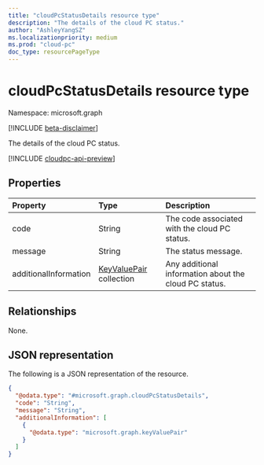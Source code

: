 ```yaml
---
title: "cloudPcStatusDetails resource type"
description: "The details of the cloud PC status."
author: "AshleyYangSZ"
ms.localizationpriority: medium
ms.prod: "cloud-pc"
doc_type: resourcePageType
---
```


# cloudPcStatusDetails resource type

Namespace: microsoft.graph

[!INCLUDE [beta-disclaimer](../../includes/beta-disclaimer.md)]

The details of the cloud PC status.

[!INCLUDE [cloudpc-api-preview](../../includes/cloudpc-api-preview.md)]

## Properties

|Property|Type|Description|
|:---|:---|:---|
|code|String|The code associated with the cloud PC status.|
|message|String|The status message.|
|additionalInformation|[KeyValuePair](../resources/keyvaluepair.md) collection|Any additional information about the cloud PC status.|

## Relationships

None.

## JSON representation

The following is a JSON representation of the resource.
<!-- {
  "blockType": "resource",
  "@odata.type": "microsoft.graph.cloudPcStatusDetails",
  "openType": false
}
-->

``` json
{
  "@odata.type": "#microsoft.graph.cloudPcStatusDetails",
  "code": "String",
  "message": "String",
  "additionalInformation": [
    {
      "@odata.type": "microsoft.graph.keyValuePair"
    }
  ]
}
```
